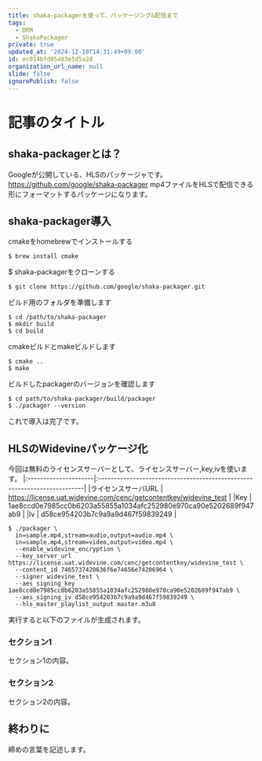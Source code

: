 ```yaml
---
title: shaka-packagerを使って、パッケージング&配信まで
tags:
  - DRM
  - ShakaPackager
private: true
updated_at: '2024-12-10T14:31:49+09:00'
id: ec014bfd05483e5d5a2d
organization_url_name: null
slide: false
ignorePublish: false
---
```


# 記事のタイトル

## shaka-packagerとは？
Googleが公開している、HLSのパッケージャです。
https://github.com/google/shaka-packager
mp4ファイルをHLSで配信できる形にフォーマットするパッケージになります。

## shaka-packager導入
cmakeをhomebrewでインストールする

```
$ brew install cmake
```
$ shaka-packagerをクローンする
```
$ git clone https://github.com/google/shaka-packager.git
```
ビルド用のフォルダを準備します
```
$ cd /path/to/shaka-packager
$ mkdir build
$ cd build
```
cmakeビルドとmakeビルドします
```
$ cmake ..
$ make
```
ビルドしたpackagerのバージョンを確認します
```
$ cd path/to/shaka-packager/build/packager
$ ./packager --version
```
これで導入は完了です。

## HLSのWidevineパッケージ化
今回は無料のライセンスサーバーとして、ライセンスサーバー,key,ivを使います。
|:---------------------|:-------------------------------------------------------------------------|
|ライセンスサーバURL      | https://license.uat.widevine.com/cenc/getcontentkey/widevine_test        | 
|Key                  | 1ae8ccd0e7985cc0b6203a55855a1034afc252980e970ca90e5202689f947ab9          | 
|Iv                   | d58ce954203b7c9a9a9d467f59839249                                         | 



```
$ ./packager \
  in=sample.mp4,stream=audio,output=audio.mp4 \
  in=sample.mp4,stream=video,output=video.mp4 \
  --enable_widevine_encryption \
  --key_server_url https://license.uat.widevine.com/cenc/getcontentkey/widevine_test \
  --content_id 7465737420636f6e74656e74206964 \
  --signer widevine_test \
  --aes_signing_key 1ae8ccd0e7985cc0b6203a55855a1034afc252980e970ca90e5202689f947ab9 \
  --aes_signing_iv d58ce954203b7c9a9a9d467f59839249 \
  --hls_master_playlist_output master.m3u8
```
実行すると以下のファイルが生成されます。


### セクション1
セクション1の内容。

### セクション2
セクション2の内容。

## 終わりに
締めの言葉を記述します。
